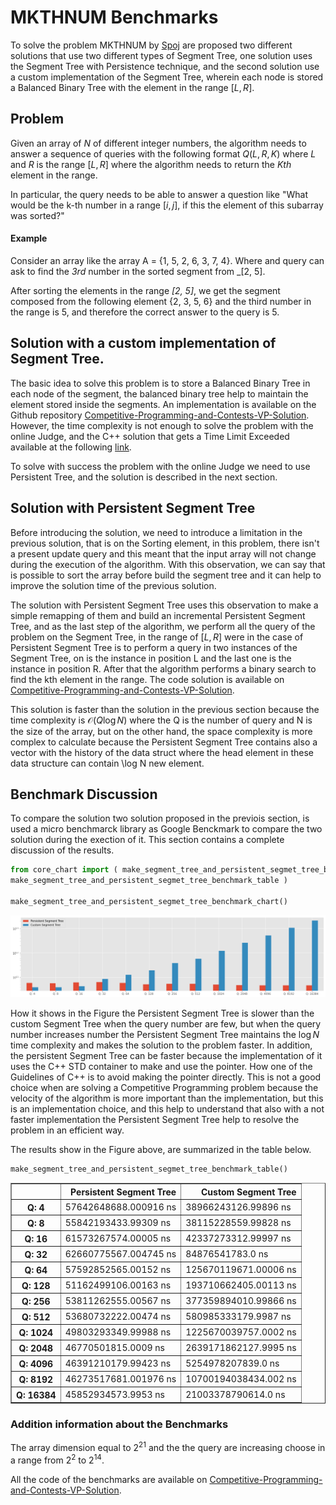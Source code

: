 # MKTHNUM Benchmarks

To solve the problem MKTHNUM by [Spoj](https://www.spoj.com/) are proposed two different solutions that use two different types of Segment Tree, one solution uses the Segment Tree with Persistence technique, and the second solution use a custom implementation of the Segment Tree, wherein each node is stored a Balanced Binary Tree with the element in the range $[L, R]$.

## Problem

Given an array of $N$ of different integer numbers, the algorithm needs to answer a sequence of queries
with the following format $Q(L, R, K)$ where $L$ and $R$ is the range $[L, R]$ where the algorithm needs to return the $Kth$ element in the range.


In particular, the query needs to be able to answer a question like "What would be the k-th number in a range $[i, j]$, if this the element of this
subarray was sorted?"

#### Example 

Consider an array like the array A = {1, 5, 2, 6, 3, 7, 4}. Where and query can ask to find the *3rd* number in the sorted segment from _[2, 5].

After sorting the elements in the range _[2, 5]_, we get the segment composed from the following element {2, 3, 5, 6} and the third number in the range is 5, and therefore the correct answer to the query is 5.

## Solution with a custom implementation of Segment Tree.

The basic idea to solve this problem is to store a Balanced Binary Tree in each node of the segment, the balanced binary tree help to maintain the element stored inside the segments.
An implementation is available on the Github repository [Competitive-Programming-and-Contests-VP-Solution](https://vincenzopalazzo.github.io/Competitive-Programming-and-Contests-VP-Solution/).
However, the time complexity is not enough to solve the problem with the online Judge, and the C++ solution that gets a Time Limit Exceeded available at the following [link](https://www.spoj.com/status/MKTHNUM,macros1/).

To solve with success the problem with the online Judge we need to use Persistent Tree, and the solution is described in the next section.

## Solution with Persistent Segment Tree

Before introducing the solution, we need to introduce a limitation in the previous solution, that is on the Sorting element, in this problem, there isn't a present update query and this meant that the input array will not change during the execution of the algorithm. With this observation, we can say that is possible to sort the array before build the segment tree and it can help to improve the solution time of the previous solution.

The solution with Persistent Segment Tree uses this observation to make a simple remapping of them and build an incremental Persistent Segment Tree, and as the last step of the algorithm, we perform all the query of the problem on the Segment Tree, in the range of $[L, R]$ were in the case of Persistent Segment Tree is to perform a query in two instances of the Segment Tree, on is the instance in position L and the last one is the instance in position R. After that the algorithm performs a binary search to find the kth element in the range. The code solution is available on [Competitive-Programming-and-Contests-VP-Solution](https://vincenzopalazzo.github.io/Competitive-Programming-and-Contests-VP-Solution/).

This solution is faster than the solution in the previous section because the time complexity is $\mathcal{O}(Q \log N)$ where the Q is the number of query and N is the size of the array, but on the other hand, the space complexity is more complex to calculate because the Persistent Segment Tree contains also a vector with the history of the data struct where the head element in these data structure can contain \log N new element. 

## Benchmark Discussion

To compare the solution two solution proposed in the previois section, is used a micro benchmarck library as Google Benckmark to compare the two solution during the exection of it. This section contains a complete discussion of the results.


```python
from core_chart import ( make_segment_tree_and_persistent_segmet_tree_benchmark_chart, 
make_segment_tree_and_persistent_segmet_tree_benchmark_table )

make_segment_tree_and_persistent_segmet_tree_benchmark_chart()
```


    
![png](output_2_0.png)
    


How it shows in the Figure the Persistent Segment Tree is slower than the custom Segment Tree when the query number are few, but when the query number increases number the Persistent Segment Tree maintains the $\log N$ time complexity and makes the solution to the problem faster. In addition, the persistent Segment Tree can be faster because the implementation of it uses the C++ STD container to make and use the pointer. How one of the Guidelines of C++ is to avoid making the pointer directly. This is not a good choice when are solving a Competitive Programming problem because the velocity of the algorithm is more important than the implementation, but this is an implementation choice, and this help to understand that also with a not faster implementation the Persistent Segment Tree help to resolve the problem in an efficient way.

The results show in the Figure above, are summarized in the table below.


```python
make_segment_tree_and_persistent_segmet_tree_benchmark_table()
```


<div>
<style scoped>
    .dataframe tbody tr th:only-of-type {
        vertical-align: middle;
    }

    .dataframe tbody tr th {
        vertical-align: top;
    }

    .dataframe thead th {
        text-align: right;
    }
</style>
<table border="1" class="dataframe">
  <thead>
    <tr style="text-align: right;">
      <th></th>
      <th>Persistent Segment Tree</th>
      <th>Custom Segment Tree</th>
    </tr>
  </thead>
  <tbody>
    <tr>
      <th>Q: 4</th>
      <td>57642648688.000916 ns</td>
      <td>38966243126.99896 ns</td>
    </tr>
    <tr>
      <th>Q: 8</th>
      <td>55842193433.99309 ns</td>
      <td>38115228559.99828 ns</td>
    </tr>
    <tr>
      <th>Q: 16</th>
      <td>61573267574.00005 ns</td>
      <td>42337273312.99997 ns</td>
    </tr>
    <tr>
      <th>Q: 32</th>
      <td>62660775567.004745 ns</td>
      <td>84876541783.0 ns</td>
    </tr>
    <tr>
      <th>Q: 64</th>
      <td>57592852565.00152 ns</td>
      <td>125670119671.00006 ns</td>
    </tr>
    <tr>
      <th>Q: 128</th>
      <td>51162499106.00163 ns</td>
      <td>193710662405.00113 ns</td>
    </tr>
    <tr>
      <th>Q: 256</th>
      <td>53811262555.00567 ns</td>
      <td>377359894010.99866 ns</td>
    </tr>
    <tr>
      <th>Q: 512</th>
      <td>53680732222.00474 ns</td>
      <td>580985333179.9987 ns</td>
    </tr>
    <tr>
      <th>Q: 1024</th>
      <td>49803293349.99988 ns</td>
      <td>1225670039757.0002 ns</td>
    </tr>
    <tr>
      <th>Q: 2048</th>
      <td>46770501815.0009 ns</td>
      <td>2639171862127.9995 ns</td>
    </tr>
    <tr>
      <th>Q: 4096</th>
      <td>46391210179.99423 ns</td>
      <td>5254978207839.0 ns</td>
    </tr>
    <tr>
      <th>Q: 8192</th>
      <td>46273517681.001976 ns</td>
      <td>10700194038434.002 ns</td>
    </tr>
    <tr>
      <th>Q: 16384</th>
      <td>45852934573.9953 ns</td>
      <td>21003378790614.0 ns</td>
    </tr>
  </tbody>
</table>
</div>


### Addition information about the Benchmarks

The array dimension equal to $2^{21}$ and the the query are increasing choose in a range from $2^{2}$ to $2^{14}$.

All the code of the benchmarks are available on [Competitive-Programming-and-Contests-VP-Solution](https://vincenzopalazzo.github.io/Competitive-Programming-and-Contests-VP-Solution/).
